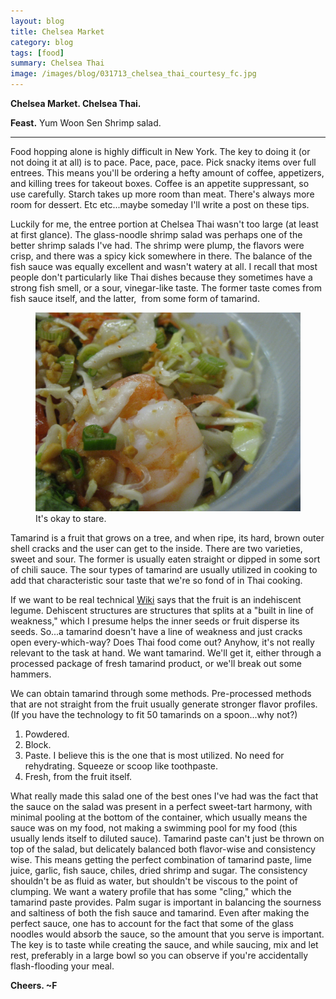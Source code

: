 ```yaml
---
layout: blog
title: Chelsea Market
category: blog
tags: [food]  
summary: Chelsea Thai
image: /images/blog/031713_chelsea_thai_courtesy_fc.jpg
---
```


**Chelsea Market. Chelsea Thai.**

**Feast.** Yum Woon Sen Shrimp salad.

---

Food hopping alone is highly difficult in New York. The key to doing it (or not doing it at all) is to pace. Pace, pace, pace. Pick snacky items over full entrees. This means you'll be ordering a hefty amount of coffee, appetizers, and killing trees for takeout boxes. Coffee is an appetite suppressant, so use carefully. Starch takes up more room than meat. There's always more room for dessert. Etc etc...maybe someday I'll write a post on these tips.

Luckily for me, the entree portion at Chelsea Thai wasn't too large (at least at first glance). The glass-noodle shrimp salad was perhaps one of the better shrimp salads I've had. The shrimp were plump, the flavors were crisp, and there was a spicy kick somewhere in there. The balance of the fish sauce was equally excellent and wasn't watery at all. I recall that most people don't particularly like Thai dishes because they sometimes have a strong fish smell, or a sour, vinegar-like taste. The former taste comes from fish sauce itself, and the latter,  from some form of tamarind.

<figure>
    <img src="/images/blog/031713_chelsea_thai_courtesy_fc.jpg"></img>
    <figcaption>It's okay to stare.</figcaption>
</figure>

Tamarind is a fruit that grows on a tree, and when ripe, its hard, brown outer shell cracks and the user can get to the inside. There are two varieties, sweet and sour. The former is usually eaten straight or dipped in some sort of chili sauce. The sour types of tamarind are usually utilized in cooking to add that characteristic sour taste that we're so fond of in Thai cooking.

If we want to be real technical [Wiki](http://en.wikipedia.org/wiki/Tamarind) says that the fruit is an indehiscent legume. Dehiscent structures are structures that splits at a "built in line of weakness," which I presume helps the inner seeds or fruit disperse its seeds. So...a tamarind doesn't have a line of weakness and just cracks open every-which-way? Does Thai food come out? Anyhow, it's not really relevant to the task at hand. We want tamarind. We'll get it, either through a processed package of fresh tamarind product, or we'll break out some hammers.

We can obtain tamarind through some methods. Pre-processed methods that are not straight from the fruit usually generate stronger flavor profiles. (If you have the technology to fit 50 tamarinds on a spoon...why not?)

1. Powdered.
2. Block.
3. Paste. I believe this is the one that is most utilized. No need for rehydrating. Squeeze or scoop like toothpaste.
4. Fresh, from the fruit itself.

What really made this salad one of the best ones I've had was the fact that the sauce on the salad was present in a perfect sweet-tart harmony, with minimal pooling at the bottom of the container, which usually means the sauce was on my food, not making a swimming pool for my food (this usually lends itself to diluted sauce). Tamarind paste can't just be thrown on top of the salad, but delicately balanced both flavor-wise and consistency wise. This means getting the perfect combination of tamarind paste, lime juice, garlic, fish sauce, chiles, dried shrimp and sugar. The consistency shouldn't be as fluid as water, but shouldn't be viscous to the point of clumping. We want a watery profile that has some "cling," which the tamarind paste provides. Palm sugar is important in balancing the sourness and saltiness of both the fish sauce and tamarind. Even after making the perfect sauce, one has to account for the fact that some of the glass noodles would absorb the sauce, so the amount that you serve is important. The key is to taste while creating the sauce, and while saucing, mix and let rest, preferably in a large bowl so you can observe if you're accidentally flash-flooding your meal.

**Cheers. ~F**


